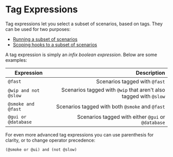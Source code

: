 # Tag Expressions


Tag expressions let you select a subset of scenarios, based on tags. They can be
used for two purposes:

* [Running a subset of scenarios](https://docs.cucumber.io/cucumber/api#running-a-subset-of-scenarios)
* [Scoping hooks to a subset of scenarios](https://docs.cucumber.io/cucumber/api#tagged-hooks)

A tag expression is simply an *infix boolean expression*. Below are some examples:

Expression           | Description
---------------------|---------------------------------------------------------:
`@fast`              | Scenarios tagged with `@fast`
`@wip and not @slow` | Scenarios tagged with `@wip` that aren't also tagged with `@slow`
`@smoke and @fast`   | Scenarios tagged with both `@smoke` and `@fast`
`@gui or @database`  | Scenarios tagged with either `@gui` or `@database`

For even more advanced tag expressions you can use parenthesis for clarity, or
to change operator precedence:

```
(@smoke or @ui) and (not @slow)
```

